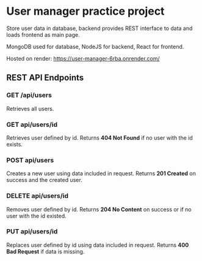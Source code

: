 # User manager practice project

Store user data in database, backend provides REST interface to data and loads frontend as main page.

MongoDB used for database, NodeJS for backend, React for frontend.

Hosted on render: https://user-manager-6rba.onrender.com/

## REST API Endpoints

### GET /api/users
Retrieves all users.

### GET api/users/id  
Retrieves user defined by id. Returns __404 Not Found__ if no user with the id exists.

### POST api/users
Creates a new user using data included in request. Returns __201 Created__ on success and the created user.

### DELETE api/users/id
Removes user defined by id. Returns __204 No Content__ on success or if no user with the id existed.

### PUT api/users/id  
Replaces user defined by id using data included in request. Returns __400 Bad Request__ if data is missing.
